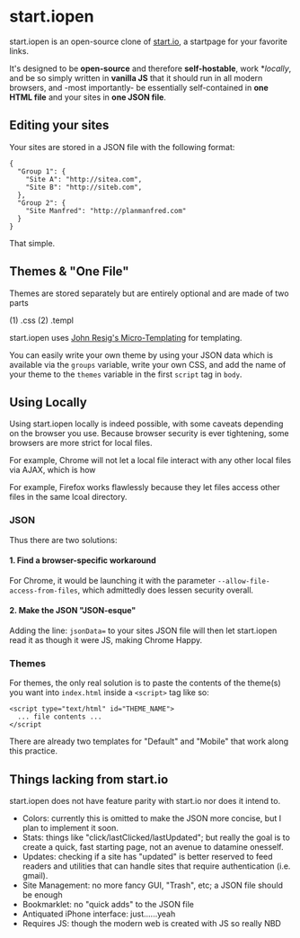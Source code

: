 # start.iopen #

start.iopen is an open-source clone of [start.io](http://start.io), a startpage
for your favorite links.

It's designed to be **open-source** and therefore **self-hostable**, work
**locally*, and be so simply written in **vanilla JS** that it should run in
all modern browsers, and -most importantly- be essentially self-contained in
**one HTML file** and your sites in **one JSON file**.


## Editing your sites ##

Your sites are stored in a JSON file with the following format:

```
{
  "Group 1": {
    "Site A": "http://sitea.com",
    "Site B": "http://siteb.com",
  },
  "Group 2": {
    "Site Manfred": "http://planmanfred.com"
  }
}
```

That simple.


## Themes & "One File" ##

Themes are stored separately but are entirely optional and are made of two parts

  (1) <theme-name>.css
  (2) <theme-name>.templ

start.iopen uses [John Resig's Micro-Templating](http://ejohn.org/blog/javascript-micro-templating/)
for templating.

You can easily write your own theme by using your JSON data which is available
via the `groups` variable, write your own CSS, and add the name of your theme to
 the `themes` variable in the first `script` tag in `body`.


## Using Locally ##

Using start.iopen locally is indeed possible, with some caveats depending on
the browser you use. Because browser security is ever tightening, some browsers
are more strict for local files.

For example, Chrome will not let a local file interact with any other local
files via AJAX, which is how 

For example, Firefox works flawlessly because they let files access other files
in the same lcoal directory.


### JSON ###

Thus there are two solutions:

#### 1. Find a browser-specific workaround

For Chrome, it would be launching it with the parameter
`--allow-file-access-from-files`, which admittedly does lessen security overall.

#### 2. Make the JSON "JSON-esque"

Adding the line:
```jsonData=```
to your sites JSON file will then let start.iopen read it as though it were JS,
making Chrome Happy.

### Themes ###

For themes, the only real solution is to paste the contents of the theme(s) you
want into `index.html` inside a `<script>` tag like so:

```
<script type="text/html" id="THEME_NAME">
  ... file contents ...
</script
```

There are already two templates for "Default" and "Mobile" that work along this
practice.

 

## Things lacking from start.io ##

start.iopen does not have feature parity with start.io nor does it intend to.

  - Colors: currently this is omitted to make the JSON more concise, but I plan
    to implement it soon.
  - Stats: things like "click/lastClicked/lastUpdated"; but really the goal is
    to create a quick, fast starting page, not an avenue to datamine onesself.
  - Updates: checking if a site has "updated" is better reserved to feed readers
    and utilities that can handle sites that require authentication (i.e. gmail).
  - Site Management: no more fancy GUI, "Trash", etc; a JSON file should be enough
  - Bookmarklet: no "quick adds" to the JSON file
  - Antiquated iPhone interface: just......yeah
  - Requires JS: though the modern web is created with JS so really NBD
